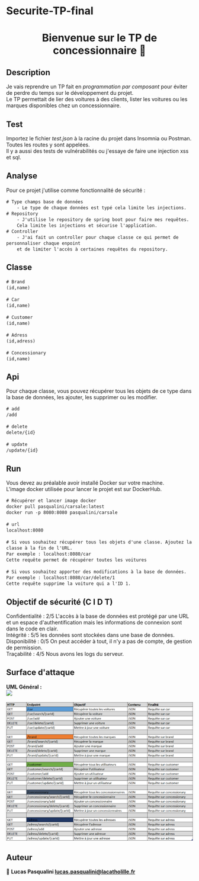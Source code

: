# Securite-TP-final

<h1 align="center">Bienvenue sur le TP de concessionnaire 👋</h1>

## Description  
Je vais reprendre un TP fait en *programmation par composant* pour éviter de perdre du temps sur le développement du projet.  
Le TP permettait de lier des voitures à des clients, lister les voitures ou les marques disponibles chez un concessionnaire.  


## Test  
Importez le fichier *test.json* à la racine du projet dans Insomnia ou Postman. Toutes les routes y sont appelées.  
Il y a aussi des tests de vulnérabilités ou j'essaye de faire une injection xss et sql.  


## Analyse  
Pour ce projet j'utilise comme fonctionnalité de sécurité :
```
# Type champs base de données
    - Le type de chaque données est typé cela limite les injections.
# Repository
    - J'utilise le repository de spring boot pour faire mes requêtes.
    Cela limite les injections et sécurise l'application.
# Controller
    - J'ai fait un controller pour chaque classe ce qui permet de personnaliser chaque enpoint 
    et de limiter l'accès à certaines requêtes du repository.
```


## Classe
```
# Brand
(id,name)

# Car
(id,name)

# Customer
(id,name)

# Adress
(id,adress)

# Concessionary
(id,name)
```


## Api  
Pour chaque classe, vous pouvez récupérer tous les objets de ce type dans la base de données, les ajouter, les supprimer ou les modifier.
```
# add
/add

# delete
delete/{id}

# update
/update/{id}
```


## Run  
Vous devez au préalable avoir installé Docker sur votre machine.  
L'image docker utilisée pour lancer le projet est sur DockerHub.
```
# Récupérer et lancer image docker
docker pull pasqualini/carsale:latest
docker run -p 8080:8080 pasqualini/carsale

# url
localhost:8080

# Si vous souhaitez récupérer tous les objets d'une classe. Ajoutez la classe à la fin de l'URL.
Par exemple : localhost:8080/car
Cette requête permet de récupérer toutes les voitures

# Si vous souhaitez apporter des modifications à la base de données.
Par exemple : localhost:8080/car/delete/1
Cette requête supprime la voiture qui a l'ID 1.
```


## Objectif de sécurité (C I D T)  
Confidentialité : 2/5 L'accès à la base de données est protégé par une URL et un espace d'authentification mais les informations de
connexion sont dans le code en clair.  
Intégrité : 5/5 les données sont stockées dans une base de données.  
Disponibilité : 0/5 On peut accéder à tout, il n'y a pas de compte, de gestion de permission.  
Traçabilité : 4/5 Nous avons les logs du serveur.


## Surface d'attaque
**UML Général :**  
[![](https://mermaid.ink/img/eyJjb2RlIjoiZ3JhcGggTFJcbiAgQVtcIi9jYXJcIl0gLS0-IEI-Y2FyX3RhYmxlXVxuICBDW1wiL2Nhci9zZWFyY2gve2NhcklkfVwiXSAtLT4gQlxuICBEW1wiL2Nhci9hZGRcIl0gLS0-IEJcbiAgRVtcIi9jYXIvZGVsZXRlL3tjYXJJZH1cIl0gLS0-IEJcbiAgRltcIi9jYXIvdXBkYXRlL3tjYXJJZH1cIl0gLS0-IEJcblxuICBHW1wiL2FkcmVzc1wiXSAtLT4gSD5hZHJlc3NfdGFibGVdXG4gIElbXCIvYWRyZXNzL3NlYXJjaC97YWRyZXNzSWR9XCJdIC0tPiBIXG4gIEpbXCIvYWRyZXNzL2FkZFwiXSAtLT4gSFxuICBLW1wiL2FkcmVzcy9kZWxldGUve2FkcmVzc0lkfVwiXSAtLT4gSFxuICBMW1wiL2FkcmVzcy91cGRhdGUve2FkcmVzc0lkfVwiXSAtLT4gSFxuXG4gIE1bXCIvYnJhbmRcIl0gLS0-IE4-YnJhbmRfdGFibGVdXG4gIE9bXCIvYnJhbmQvc2VhcmNoL3ticmFuZElkfVwiXSAtLT4gTlxuICBQW1wiL2JyYW5kL2FkZFwiXSAtLT4gTlxuICBRW1wiL2JyYW5kL2RlbGV0ZS97YnJhbmRJZH1cIl0gLS0-IE5cbiAgUltcIi9icmFuZC91cGRhdGUve2JyYW5kSWR9XCJdIC0tPiBOXG5cbiAgU1tcIi9jdXN0b21lclwiXSAtLT4gVD5jdXN0b21lcl90YWJsZV1cbiAgVVtcIi9jdXN0b21lci9zZWFyY2gve2N1c3RvbWVySWR9XCJdIC0tPiBUXG4gIFZbXCIvY3VzdG9tZXIvYWRkXCJdIC0tPiBUXG4gIFdbXCIvY3VzdG9tZXIvZGVsZXRlL3tjdXN0b21lcklkfVwiXSAtLT4gVFxuICBYW1wiL2N1c3RvbWVyL3VwZGF0ZS97Y3VzdG9tZXJJZH1cIl0gLS0-IFRcblxuICBZW1wiL2NvbmNlc3Npb25hcnlcIl0gLS0-IFo-Y29uY2Vzc2lvbmFyeV90YWJsZV1cbiAgQUFbXCIvY29uY2Vzc2lvbmFyeS9zZWFyY2gve2NvbmNlc3Npb25hcnlJZH1cIl0gLS0-IFpcbiAgQUJbXCIvY29uY2Vzc2lvbmFyeS9hZGRcIl0gLS0-IFpcbiAgQUNbXCIvY29uY2Vzc2lvbmFyeS9kZWxldGUve2NvbmNlc3Npb25hcnlJZH1cIl0gLS0-IFpcbiAgQURbXCIvY29uY2Vzc2lvbmFyeS91cGRhdGUve2NvbmNlc3Npb25hcnlJZH1cIl0gLS0-IFpcblxuICBCIC0tPiBiZGRbKEJERCldXG4gIEggLS0-IGJkZFxuICBOIC0tPiBiZGRcbiAgVCAtLT4gYmRkXG4gIFogLS0-IGJkZFxuXG4gIEFFW2VuZF91c2VyXSAtLT4gQUZbQVBJXVxuICBBRiAtLT4gQUdbZG9ja2VyXVxuICBBRyAtLT4gTGludXgiLCJtZXJtYWlkIjp7fSwidXBkYXRlRWRpdG9yIjpmYWxzZX0)](https://mermaid-js.github.io/mermaid-live-editor/#/edit/eyJjb2RlIjoiZ3JhcGggTFJcbiAgQVtcIi9jYXJcIl0gLS0-IEI-Y2FyX3RhYmxlXVxuICBDW1wiL2Nhci9zZWFyY2gve2NhcklkfVwiXSAtLT4gQlxuICBEW1wiL2Nhci9hZGRcIl0gLS0-IEJcbiAgRVtcIi9jYXIvZGVsZXRlL3tjYXJJZH1cIl0gLS0-IEJcbiAgRltcIi9jYXIvdXBkYXRlL3tjYXJJZH1cIl0gLS0-IEJcblxuICBHW1wiL2FkcmVzc1wiXSAtLT4gSD5hZHJlc3NfdGFibGVdXG4gIElbXCIvYWRyZXNzL3NlYXJjaC97YWRyZXNzSWR9XCJdIC0tPiBIXG4gIEpbXCIvYWRyZXNzL2FkZFwiXSAtLT4gSFxuICBLW1wiL2FkcmVzcy9kZWxldGUve2FkcmVzc0lkfVwiXSAtLT4gSFxuICBMW1wiL2FkcmVzcy91cGRhdGUve2FkcmVzc0lkfVwiXSAtLT4gSFxuXG4gIE1bXCIvYnJhbmRcIl0gLS0-IE4-YnJhbmRfdGFibGVdXG4gIE9bXCIvYnJhbmQvc2VhcmNoL3ticmFuZElkfVwiXSAtLT4gTlxuICBQW1wiL2JyYW5kL2FkZFwiXSAtLT4gTlxuICBRW1wiL2JyYW5kL2RlbGV0ZS97YnJhbmRJZH1cIl0gLS0-IE5cbiAgUltcIi9icmFuZC91cGRhdGUve2JyYW5kSWR9XCJdIC0tPiBOXG5cbiAgU1tcIi9jdXN0b21lclwiXSAtLT4gVD5jdXN0b21lcl90YWJsZV1cbiAgVVtcIi9jdXN0b21lci9zZWFyY2gve2N1c3RvbWVySWR9XCJdIC0tPiBUXG4gIFZbXCIvY3VzdG9tZXIvYWRkXCJdIC0tPiBUXG4gIFdbXCIvY3VzdG9tZXIvZGVsZXRlL3tjdXN0b21lcklkfVwiXSAtLT4gVFxuICBYW1wiL2N1c3RvbWVyL3VwZGF0ZS97Y3VzdG9tZXJJZH1cIl0gLS0-IFRcblxuICBZW1wiL2NvbmNlc3Npb25hcnlcIl0gLS0-IFo-Y29uY2Vzc2lvbmFyeV90YWJsZV1cbiAgQUFbXCIvY29uY2Vzc2lvbmFyeS9zZWFyY2gve2NvbmNlc3Npb25hcnlJZH1cIl0gLS0-IFpcbiAgQUJbXCIvY29uY2Vzc2lvbmFyeS9hZGRcIl0gLS0-IFpcbiAgQUNbXCIvY29uY2Vzc2lvbmFyeS9kZWxldGUve2NvbmNlc3Npb25hcnlJZH1cIl0gLS0-IFpcbiAgQURbXCIvY29uY2Vzc2lvbmFyeS91cGRhdGUve2NvbmNlc3Npb25hcnlJZH1cIl0gLS0-IFpcblxuICBCIC0tPiBiZGRbKEJERCldXG4gIEggLS0-IGJkZFxuICBOIC0tPiBiZGRcbiAgVCAtLT4gYmRkXG4gIFogLS0-IGJkZFxuXG4gIEFFW2VuZF91c2VyXSAtLT4gQUZbQVBJXVxuICBBRiAtLT4gQUdbZG9ja2VyXVxuICBBRyAtLT4gTGludXgiLCJtZXJtYWlkIjp7fSwidXBkYXRlRWRpdG9yIjpmYWxzZX0)

![schema surface attaque!](/image/surface_attaque.PNG "schéma surface attaque")


## Auteur

👤 **Lucas Pasqualini <lucas.pasqualini@lacatholille.fr>**
